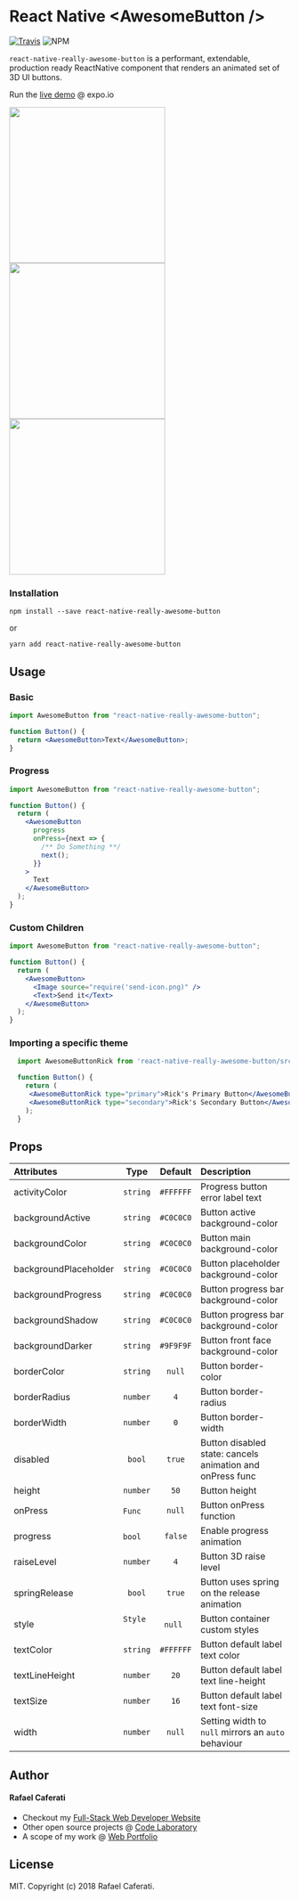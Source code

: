 # React Native &lt;AwesomeButton /&gt;

[![Travis](https://img.shields.io/travis/rcaferati/react-native-really-awesome-button/master.svg)](https://travis-ci.org/rcaferati/react-native-really-awesome-button) ![NPM](https://img.shields.io/npm/v/react-native-really-awesome-button.svg)

`react-native-really-awesome-button` is a performant, extendable, production ready ReactNative component that renders an animated set of 3D UI buttons.

Run the <a target="_blank" title="Live Demo" href="https://expo.io/@rcaferati/react-native-really-awesome-button">live demo</a> @ expo.io

<img width="280" src='https://raw.githubusercontent.com/rcaferati/react-native-really-awesome-button/master/demo/demo-button-blue-new.gif?raw=true' /><img width="280" src='https://raw.githubusercontent.com/rcaferati/react-native-really-awesome-button/master/demo/demo-button-rick.gif?raw=true' /><img width="280" src='https://raw.githubusercontent.com/rcaferati/react-native-really-awesome-button/master/demo/demo-button-cartman.gif?raw=true' />

### Installation

```
npm install --save react-native-really-awesome-button
```

or

```
yarn add react-native-really-awesome-button
```

## Usage

### Basic

```jsx
import AwesomeButton from "react-native-really-awesome-button";

function Button() {
  return <AwesomeButton>Text</AwesomeButton>;
}
```

### Progress

```jsx
import AwesomeButton from "react-native-really-awesome-button";

function Button() {
  return (
    <AwesomeButton
      progress
      onPress={next => {
        /** Do Something **/
        next();
      }}
    >
      Text
    </AwesomeButton>
  );
}
```

### Custom Children

```jsx
import AwesomeButton from "react-native-really-awesome-button";

function Button() {
  return (
    <AwesomeButton>
      <Image source="require('send-icon.png)" />
      <Text>Send it</Text>
    </AwesomeButton>
  );
}
```

### Importing a specific theme

```jsx
  import AwesomeButtonRick from 'react-native-really-awesome-button/src/themes/rick';

  function Button() {
    return (
     <AwesomeButtonRick type="primary">Rick's Primary Button</AwesomeButtonRick>
     <AwesomeButtonRick type="secondary">Rick's Secondary Button</AwesomeButtonRick>
    );
  }
```

## Props

| Attributes            |     Type      |  Default  | Description                                               |
| :-------------------- | :-----------: | :-------: | :-------------------------------------------------------- |
| activityColor         |   `string`    | `#FFFFFF` | Progress button error label text                          |
| backgroundActive      |   `string`    | `#C0C0C0` | Button active background-color                            |
| backgroundColor       |   `string`    | `#C0C0C0` | Button main background-color                              |
| backgroundPlaceholder |   `string`    | `#C0C0C0` | Button placeholder background-color                       |
| backgroundProgress    |   `string`    | `#C0C0C0` | Button progress bar background-color                      |
| backgroundShadow      |   `string`    | `#C0C0C0` | Button progress bar background-color                      |
| backgroundDarker      |   `string`    | `#9F9F9F` | Button front face background-color                        |
| borderColor           |   `string`    |  `null`   | Button border-color                                       |
| borderRadius          |   `number`    |    `4`    | Button border-radius                                      |
| borderWidth           |   `number`    |    `0`    | Button border-width                                       |
| disabled              |   `bool`      |  `true`   | Button disabled state: cancels animation and onPress func |
| height                |   `number`    |   `50`    | Button height                                             |
| onPress               |   `Func`      |  `null`   | Button onPress function                                   |
| progress              |   `bool`      |  `false`  | Enable progress animation                                 |
| raiseLevel            |   `number`    |    `4`    | Button 3D raise level                                     |
| springRelease         |   `bool`      |  `true`   | Button uses spring on the release animation               |
| style                 |   `Style`     | `null`    | Button container custom styles                            |
| textColor             |   `string`    | `#FFFFFF` | Button default label text color                           |
| textLineHeight        |   `number`    |   `20`    | Button default label text line-height                     |
| textSize              |   `number`    |   `16`    | Button default label text font-size                       |
| width                 |   `number`    |  `null`   | Setting width to `null` mirrors an `auto` behaviour       |

## Author

#### Rafael Caferati

- Checkout my <a href="https://caferati.me" title="Full-Stack Web Developer, UI/UX Javascript Specialist" target="_blank">Full-Stack Web Developer Website</a>
- Other open source projects @ <a title="Web Software Developer Code Laboratory" target="_blank" href="https://caferati.me/labs">Code Laboratory</a>
- A scope of my work @ <a title="Web Software Developer Portfolio" target="_blank" href="https://caferati.me/portfolio">Web Portfolio</a>

## License

MIT. Copyright (c) 2018 Rafael Caferati.
